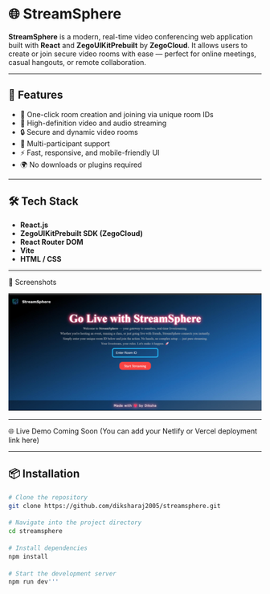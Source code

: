 # 🌐 StreamSphere

**StreamSphere** is a modern, real-time video conferencing web application built with **React** and **ZegoUIKitPrebuilt** by **ZegoCloud**. It allows users to create or join secure video rooms with ease — perfect for online meetings, casual hangouts, or remote collaboration.

---

## 🚀 Features

- 🔗 One-click room creation and joining via unique room IDs
- 🎥 High-definition video and audio streaming
- 🔒 Secure and dynamic video rooms
- 👥 Multi-participant support
- ⚡ Fast, responsive, and mobile-friendly UI
- 🌍 No downloads or plugins required

---

## 🛠 Tech Stack

- **React.js**
- **ZegoUIKitPrebuilt SDK (ZegoCloud)**
- **React Router DOM**
- **Vite**
- **HTML / CSS**




-------

📸 Screenshots

![StreamSphere Preview](src/assets/image.png)


-------

🌐 Live Demo
Coming Soon
(You can add your Netlify or Vercel deployment link here)


----

## 📦 Installation

```bash
# Clone the repository
git clone https://github.com/diksharaj2005/streamsphere.git

# Navigate into the project directory
cd streamsphere

# Install dependencies
npm install

# Start the development server
npm run dev'''






